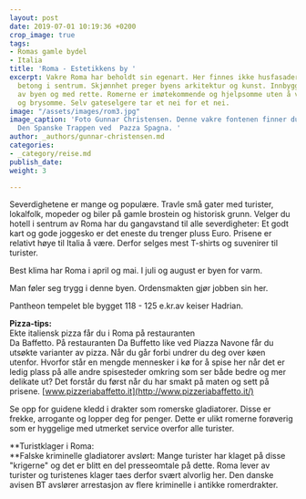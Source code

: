 ```yaml
---
layout: post
date: 2019-07-01 10:19:36 +0200
crop_image: true
tags:
- Romas gamle bydel
- Italia
title: 'Roma - Estetikkens by '
excerpt: Vakre Roma har beholdt sin egenart. Her finnes ikke husfasader i glass og
  betong i sentrum. Skjønnhet preger byens arkitektur og kunst. Innbyggerne er stolte
  av byen og med rette. Romerne er imøtekommende og hjelpsomme uten å være innpåslitne
  og brysomme. Selv gateselgere tar et nei for et nei.
image: "/assets/images/rom3.jpg"
image_caption: 'Foto Gunnar Christensen. Denne vakre fontenen finner du i bunnen av
  Den Spanske Trappen ved  Pazza Spagna. '
author: _authors/gunnar-christensen.md
categories:
- _category/reise.md
publish_date: 
weight: 3

---
```

Severdighetene er mange og populære. Travle små gater med turister, lokalfolk, mopeder og biler på gamle brostein og historisk grunn. Velger du hotell i sentrum av Roma har du gangavstand til alle severdigheter: Et godt kart og gode joggesko er det eneste du trenger pluss Euro. Prisene er relativt høye til Italia å være. Derfor selges mest T-shirts og suvenirer til turister.

Best klima har Roma i april og mai. I juli og august er byen for varm.

Man føler seg trygg i denne byen. Ordensmakten gjør jobben sin her.

Pantheon tempelet ble bygget 118 - 125 e.kr.av keiser Hadrian.

**Pizza-tips:**   
Ekte italiensk pizza får du i Roma på restauranten   
Da Baffetto. På restauranten Da Buffetto like ved Piazza Navone får du utsøkte varianter av pizza. Når du går forbi undrer du deg over køen utenfor. Hvorfor står en mengde mennesker i kø for å spise her når det er ledig plass på alle andre spisesteder omkring som ser både bedre og mer delikate ut? Det forstår du først når du har smakt på maten og sett på prisene. [www.pizzeriabaffetto.it](http://www.pizzeriabaffetto.it/)

Se opp for guidene kledd i drakter som romerske gladiatorer. Disse er frekke, arrogante og lopper deg for penger. Dette er ulikt romerne forøverig som er hyggelige med utmerket service overfor alle turister.

**Turistklager i Roma:   
**Falske kriminelle gladiatorer avslørt: Mange turister har klaget på disse "krigerne" og det er blitt en del presseomtale på dette. Roma lever av turister og turistenes klager taes derfor svært alvorlig her. Den danske avisen BT avslører arrestasjon av flere kriminelle i antikke romerdrakter.